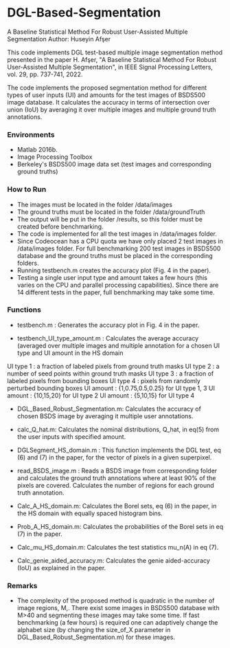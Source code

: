 # DGL-Based-Segmentation
A Baseline Statistical Method For Robust User-Assisted Multiple Segmentation
Author: Huseyin Afşer

This code implements DGL test-based multiple image segmentation method presented
in the paper H. Afşer, "A Baseline Statistical Method For Robust User-Assisted Multiple Segmentation", in IEEE Signal Processing Letters, vol. 29,
pp. 737-741, 2022.


The code implements the proposed segmentation method for different types of user inputs (UI) and amounts for the
test images of BSDS500 image database. It calculates the accuracy in terms of intersection over union (IoU) by averaging it over multiple images and multiple ground truth annotations.  


### Environments ###
- Matlab 2016b. 
- Image Processing Toolbox
- Berkeley's BSDS500 image data set (test images and corresponding ground truths)

### How to Run ###
- The images must be located in the folder /data/images
- The ground truths must be located in the folder /data/groundTruth
- The output will be put in the folder /results, so this folder must be created before benchmarking.
- The code is implemented for all the test images in /data/images folder.
- Since Codeocean has a CPU quota we have only placed 2 test images in /data/images folder. For full benchmarking 200 test images in BSDS500 database and the ground truths must be placed in the corresponding folders.
- Running testbench.m creates the accuracy plot (Fig. 4 in the paper).
- Testing a single user input type and amount takes a few hours (this varies on the CPU and parallel
processing capabilities). Since there are 14 different tests in the paper, full benchmarking may take some time.  


### Functions ###

-  testbench.m : Generates the accuracy plot in Fig. 4 in the paper.

- testbench_UI_type_amount.m : Calculates the average accuracy (averaged over multiple images and multiple annotation for a chosen UI type and UI amount in the HS domain

 UI type 1 : a fraction of labeled pixels from ground truth masks
 UI type 2 : a number of seed points within ground truth masks
 UI type 3 : a fraction of labeled pixels from bounding boxes
 UI type 4 : pixels from randomly perturbed bounding boxes
 UI amount : {1,0.75,0.5,0.25} for UI type 1, 3
 UI amount : {10,15,20} for UI type 2
 UI amount : {5,10,15} for UI type 4

- DGL_Based_Robust_Segmentation.m: Calculates the accuracy of chosen BSDS image by averaging it multiple user annotations. 

- calc_Q_hat.m: Calculates the nominal distributions, Q_hat, in eq(5) from the user inputs with specified amount.

- DGLSegment_HS_domain.m : This function implements the DGL test, eq (6) and (7) in the paper, for the vector of pixels in a given superpixel.

- read_BSDS_image.m : Reads a BSDS image from corresponding folder and calculates the ground truth annotations where at least 90% of the pixels are covered. Calculates the number of regions for each ground truth annotation.

- Calc_A_HS_domain.m: Calculates the Borel sets, eq (6) in the paper, in the HS domain
 with equally spaced histogram bins.

- Prob_A_HS_domain.m: Calculates the probabilities of the Borel sets in eq (7) in the paper.

- Calc_mu_HS_domain.m: Calculates the test statistics mu_n(A) in eq (7).

- Calc_genie_aided_accuracy.m: Calculates the genie aided-accuracy (IoU) as explained in the paper.


### Remarks ###

- The complexity of the proposed method is quadratic in the number of image regions, M,. There exist some images in BSDS500 database with M>40 and segmenting these images may take some time. If fast benchmarking (a few hours) is required one can adaptively change the alphabet size (by changing the size_of_X parameter in DGL_Based_Robust_Segmentation.m) for these images.





